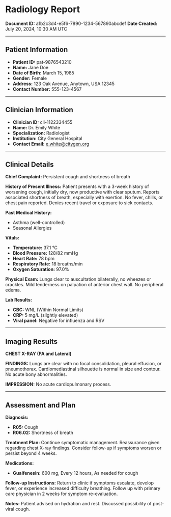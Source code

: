 # Radiology Report

**Document ID:** a1b2c3d4-e5f6-7890-1234-567890abcdef
**Date Created:** July 20, 2024, 10:30 AM UTC

---

## Patient Information

*   **Patient ID:** pat-9876543210
*   **Name:** Jane Doe
*   **Date of Birth:** March 15, 1985
*   **Gender:** Female
*   **Address:** 123 Oak Avenue, Anytown, USA 12345
*   **Contact Number:** 555-123-4567

---

## Clinician Information

*   **Clinician ID:** cli-1122334455
*   **Name:** Dr. Emily White
*   **Specialization:** Radiologist
*   **Institution:** City General Hospital
*   **Contact Email:** e.white@citygen.org

---

## Clinical Details

**Chief Complaint:** Persistent cough and shortness of breath

**History of Present Illness:**
Patient presents with a 3-week history of worsening cough, initially dry, now productive with clear sputum. Reports associated shortness of breath, especially with exertion. No fever, chills, or chest pain reported. Denies recent travel or exposure to sick contacts.

**Past Medical History:**
*   Asthma (well-controlled)
*   Seasonal Allergies

**Vitals:**
*   **Temperature:** 37.1 °C
*   **Blood Pressure:** 128/82 mmHg
*   **Heart Rate:** 78 bpm
*   **Respiratory Rate:** 18 breaths/min
*   **Oxygen Saturation:** 97.0%

**Physical Exam:**
Lungs clear to auscultation bilaterally, no wheezes or crackles. Mild tenderness on palpation of anterior chest wall. No peripheral edema.

**Lab Results:**
*   **CBC:** WNL (Within Normal Limits)
*   **CRP:** 5 mg/L (slightly elevated)
*   **Viral panel:** Negative for influenza and RSV

---

## Imaging Results

**CHEST X-RAY (PA and Lateral)**

**FINDINGS:**
Lungs are clear with no focal consolidation, pleural effusion, or pneumothorax. Cardiomediastinal silhouette is normal in size and contour. No acute bony abnormalities.

**IMPRESSION:**
No acute cardiopulmonary process.

---

## Assessment and Plan

**Diagnosis:**
*   **R05:** Cough
*   **R06.02:** Shortness of breath

**Treatment Plan:**
Continue symptomatic management. Reassurance given regarding chest X-ray findings. Consider follow-up if symptoms worsen or persist beyond 4 weeks.

**Medications:**
*   **Guaifenesin:** 600 mg, Every 12 hours, As needed for cough

**Follow-up Instructions:**
Return to clinic if symptoms escalate, develop fever, or experience increased difficulty breathing. Follow up with primary care physician in 2 weeks for symptom re-evaluation.

**Notes:**
Patient advised on hydration and rest. Discussed possibility of post-viral cough.